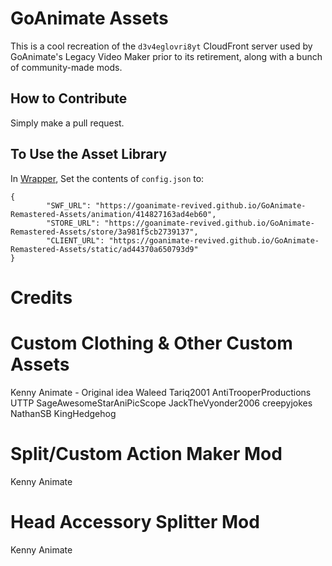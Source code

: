 # GoAnimate Assets
This is a cool recreation of the `d3v4eglovri8yt` CloudFront server used by GoAnimate's Legacy Video Maker prior to its retirement, along with a bunch of community-made mods.

## How to Contribute
Simply make a pull request.

## To Use the Asset Library
In [Wrapper](https://github.com/GoAnimate-Wrapper/GoAnimate-Wrapper), Set the contents of `config.json` to:
```
{
        "SWF_URL": "https://goanimate-revived.github.io/GoAnimate-Remastered-Assets/animation/414827163ad4eb60",
        "STORE_URL": "https://goanimate-revived.github.io/GoAnimate-Remastered-Assets/store/3a981f5cb2739137",
        "CLIENT_URL": "https://goanimate-revived.github.io/GoAnimate-Remastered-Assets/static/ad44370a650793d9"
}
```

# Credits

# Custom Clothing & Other Custom Assets 
Kenny Animate - Original idea
Waleed Tariq2001
AntiTrooperProductions UTTP
SageAwesomeStarAniPicScope
JackTheVyonder2006
creepyjokes
NathanSB
KingHedgehog


# Split/Custom Action Maker Mod 
Kenny Animate

# Head Accessory Splitter Mod 
Kenny Animate
